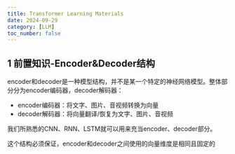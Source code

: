 ```yaml
---
title: Transformer Learning Materials
date: 2024-09-29
category: [LLM]
toc_number: false
---
```


## 1 前置知识-Encoder&Decoder结构

encoder和decoder是一种模型结构，并不是某一个特定的神经网络模型。整体部分分为encoder编码器，decoder解码器：

- encoder编码器：将文字、图片、音视频转换为向量
- decoder解码器：将向量翻译/恢复为文字、图片、音视频

我们所熟悉的CNN、RNN、LSTM就可以用来充当encoder、decoder部分。

这个结构必须保证，encoder和decoder之间使用的向量维度是相同且固定的


